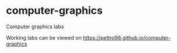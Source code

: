 # computer-graphics
Computer graphics labs

Working labs can be viewed on https://pettro98.github.io/computer-graphics
